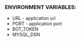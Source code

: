 ### ENVIRONMENT VARIABLES:
- URL - application url
- PORT - application port
- BOT_TOKEN
- MYSQL_DSN
